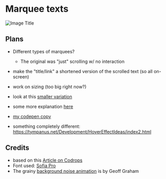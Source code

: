 # Marquee texts

![Image Title](https://tympanus.net/codrops/wp-content/uploads/2020/03/Marquee_featured.jpg)

## Plans

- Different types of marquees?
  - The original was "just" scrolling w/ no interaction
- make the "title/link" a shortened version of the scrolled text (so all on-screen)
- work on sizing (too big right now?)

- look at this [smaller variation](https://codepen.io/michaelpaulukonis/pen/zYKNJvb)
- some more explanation [here](https://reneroth.org/marquees-in-css/)
- [my codepen copy](https://codepen.io/michaelpaulukonis/pen/KKgWaYX)

- something completely different: <https://tympanus.net/Development/HoverEffectIdeas/index2.html>

## Credits

- based on this [Article on Codrops](https://tympanus.net/codrops/?p=48796)
- Font used: [Sofia Pro](https://fonts.adobe.com/fonts/sofia)
- The grainy [background noise animation](https://css-tricks.com/snippets/css/animated-grainy-texture/) is by Geoff Graham
